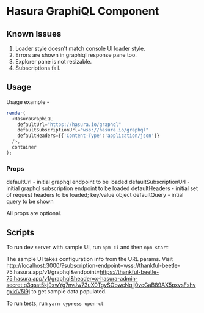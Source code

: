 # Hasura GraphiQL Component

## Known Issues

1. Loader style doesn't match console UI loader style.
2. Errors are shown in graphiql response pane too.
3. Explorer pane is not resizable.
4. Subscriptions fail.

## Usage

Usage example -

```javascript
render(
  <HasuraGraphiQL
    defaultUrl="https://hasura.io/graphql"
    defaultSubscriptionUrl="wss://hasura.io/graphql"
    defaultHeaders={{'Content-Type':'application/json'}}
  />,
  container
);
```


### Props

defaultUrl - initial graphql endpoint to be loaded
defaultSubscriptionUrl - initial graphql subscription endpoint to be loaded
defaultHeaders - initial set of request headers to be loaded; key/value object
defaultQuery - intial query to be shown

All props are optional.

## Scripts

To run dev server with sample UI, run
`npm ci` and then `npm start`

The sample UI takes configuration info from the URL params. Visit http://localhost:3000/?subscription-endpoint=wss://thankful-beetle-75.hasura.app/v1/graphql&endpoint=https://thankful-beetle-75.hasura.app/v1/graphql&header=x-hasura-admin-secret:q3qsst5kj9xwYg7nvJw73uX0TgvSObwcNqjj0vcGaB89AX5pxvsFshvgxidV5l9j to get sample data populated.

To run tests, run
`yarn cypress open-ct`
